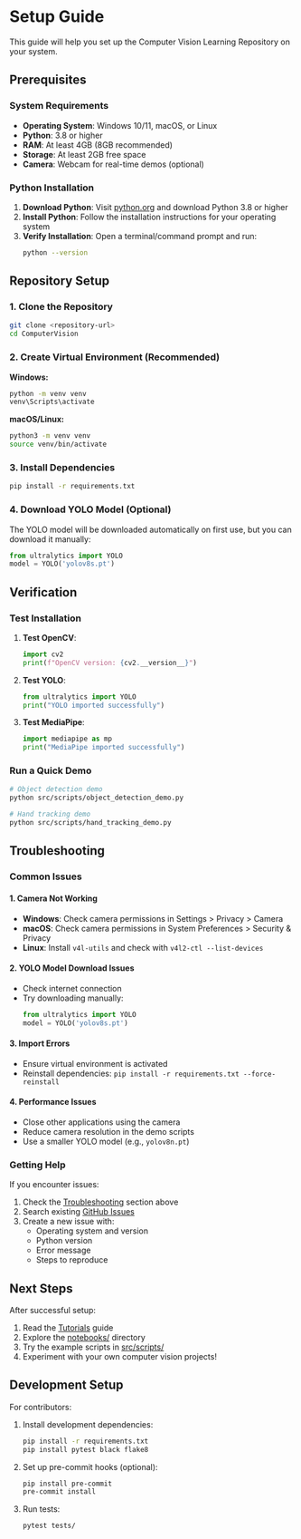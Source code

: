 # Setup Guide

This guide will help you set up the Computer Vision Learning Repository on your system.

## Prerequisites

### System Requirements
- **Operating System**: Windows 10/11, macOS, or Linux
- **Python**: 3.8 or higher
- **RAM**: At least 4GB (8GB recommended)
- **Storage**: At least 2GB free space
- **Camera**: Webcam for real-time demos (optional)

### Python Installation

1. **Download Python**: Visit [python.org](https://www.python.org/downloads/) and download Python 3.8 or higher
2. **Install Python**: Follow the installation instructions for your operating system
3. **Verify Installation**: Open a terminal/command prompt and run:
   ```bash
   python --version
   ```

## Repository Setup

### 1. Clone the Repository

```bash
git clone <repository-url>
cd ComputerVision
```

### 2. Create Virtual Environment (Recommended)

**Windows:**
```bash
python -m venv venv
venv\Scripts\activate
```

**macOS/Linux:**
```bash
python3 -m venv venv
source venv/bin/activate
```

### 3. Install Dependencies

```bash
pip install -r requirements.txt
```

### 4. Download YOLO Model (Optional)

The YOLO model will be downloaded automatically on first use, but you can download it manually:

```python
from ultralytics import YOLO
model = YOLO('yolov8s.pt')
```

## Verification

### Test Installation

1. **Test OpenCV**:
   ```python
   import cv2
   print(f"OpenCV version: {cv2.__version__}")
   ```

2. **Test YOLO**:
   ```python
   from ultralytics import YOLO
   print("YOLO imported successfully")
   ```

3. **Test MediaPipe**:
   ```python
   import mediapipe as mp
   print("MediaPipe imported successfully")
   ```

### Run a Quick Demo

```bash
# Object detection demo
python src/scripts/object_detection_demo.py

# Hand tracking demo
python src/scripts/hand_tracking_demo.py
```

## Troubleshooting

### Common Issues

#### 1. Camera Not Working
- **Windows**: Check camera permissions in Settings > Privacy > Camera
- **macOS**: Check camera permissions in System Preferences > Security & Privacy
- **Linux**: Install `v4l-utils` and check with `v4l2-ctl --list-devices`

#### 2. YOLO Model Download Issues
- Check internet connection
- Try downloading manually:
  ```python
  from ultralytics import YOLO
  model = YOLO('yolov8s.pt')
  ```

#### 3. Import Errors
- Ensure virtual environment is activated
- Reinstall dependencies: `pip install -r requirements.txt --force-reinstall`

#### 4. Performance Issues
- Close other applications using the camera
- Reduce camera resolution in the demo scripts
- Use a smaller YOLO model (e.g., `yolov8n.pt`)

### Getting Help

If you encounter issues:

1. Check the [Troubleshooting](#troubleshooting) section above
2. Search existing [GitHub Issues](link-to-issues)
3. Create a new issue with:
   - Operating system and version
   - Python version
   - Error message
   - Steps to reproduce

## Next Steps

After successful setup:

1. Read the [Tutorials](tutorials.md) guide
2. Explore the [notebooks/](notebooks/) directory
3. Try the example scripts in [src/scripts/](src/scripts/)
4. Experiment with your own computer vision projects!

## Development Setup

For contributors:

1. Install development dependencies:
   ```bash
   pip install -r requirements.txt
   pip install pytest black flake8
   ```

2. Set up pre-commit hooks (optional):
   ```bash
   pip install pre-commit
   pre-commit install
   ```

3. Run tests:
   ```bash
   pytest tests/
   ``` 